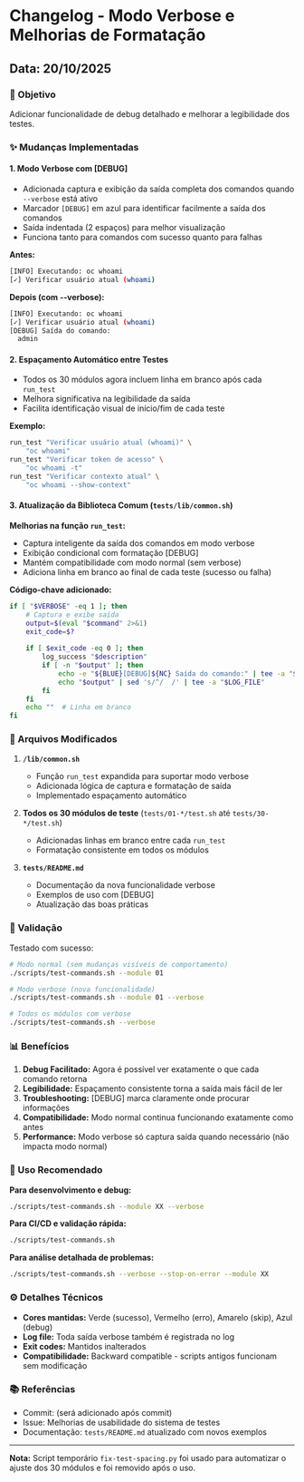 # Changelog - Modo Verbose e Melhorias de Formatação

## Data: 20/10/2025

### 🎯 Objetivo
Adicionar funcionalidade de debug detalhado e melhorar a legibilidade dos testes.

### ✨ Mudanças Implementadas

#### 1. **Modo Verbose com [DEBUG]**
- Adicionada captura e exibição da saída completa dos comandos quando `--verbose` está ativo
- Marcador `[DEBUG]` em azul para identificar facilmente a saída dos comandos
- Saída indentada (2 espaços) para melhor visualização
- Funciona tanto para comandos com sucesso quanto para falhas

**Antes:**
```bash
[INFO] Executando: oc whoami
[✓] Verificar usuário atual (whoami)
```

**Depois (com --verbose):**
```bash
[INFO] Executando: oc whoami
[✓] Verificar usuário atual (whoami)
[DEBUG] Saída do comando:
  admin
```

#### 2. **Espaçamento Automático entre Testes**
- Todos os 30 módulos agora incluem linha em branco após cada `run_test`
- Melhora significativa na legibilidade da saída
- Facilita identificação visual de início/fim de cada teste

**Exemplo:**
```bash
run_test "Verificar usuário atual (whoami)" \
    "oc whoami"
run_test "Verificar token de acesso" \
    "oc whoami -t"
run_test "Verificar contexto atual" \
    "oc whoami --show-context"
```

#### 3. **Atualização da Biblioteca Comum (`tests/lib/common.sh`)**

**Melhorias na função `run_test`:**
- Captura inteligente da saída dos comandos em modo verbose
- Exibição condicional com formatação [DEBUG]
- Mantém compatibilidade com modo normal (sem verbose)
- Adiciona linha em branco ao final de cada teste (sucesso ou falha)

**Código-chave adicionado:**
```bash
if [ "$VERBOSE" -eq 1 ]; then
    # Captura e exibe saída
    output=$(eval "$command" 2>&1)
    exit_code=$?
    
    if [ $exit_code -eq 0 ]; then
        log_success "$description"
        if [ -n "$output" ]; then
            echo -e "${BLUE}[DEBUG]${NC} Saída do comando:" | tee -a "$LOG_FILE"
            echo "$output" | sed 's/^/  /' | tee -a "$LOG_FILE"
        fi
    fi
    echo ""  # Linha em branco
fi
```

### 📝 Arquivos Modificados

1. **`/lib/common.sh`**
   - Função `run_test` expandida para suportar modo verbose
   - Adicionada lógica de captura e formatação de saída
   - Implementado espaçamento automático

2. **Todos os 30 módulos de teste** (`tests/01-*/test.sh` até `tests/30-*/test.sh`)
   - Adicionadas linhas em branco entre cada `run_test`
   - Formatação consistente em todos os módulos

3. **`tests/README.md`**
   - Documentação da nova funcionalidade verbose
   - Exemplos de uso com [DEBUG]
   - Atualização das boas práticas

### 🧪 Validação

Testado com sucesso:
```bash
# Modo normal (sem mudanças visíveis de comportamento)
./scripts/test-commands.sh --module 01

# Modo verbose (nova funcionalidade)
./scripts/test-commands.sh --module 01 --verbose

# Todos os módulos com verbose
./scripts/test-commands.sh --verbose
```

### 📊 Benefícios

1. **Debug Facilitado:** Agora é possível ver exatamente o que cada comando retorna
2. **Legibilidade:** Espaçamento consistente torna a saída mais fácil de ler
3. **Troubleshooting:** [DEBUG] marca claramente onde procurar informações
4. **Compatibilidade:** Modo normal continua funcionando exatamente como antes
5. **Performance:** Modo verbose só captura saída quando necessário (não impacta modo normal)

### 🔧 Uso Recomendado

**Para desenvolvimento e debug:**
```bash
./scripts/test-commands.sh --module XX --verbose
```

**Para CI/CD e validação rápida:**
```bash
./scripts/test-commands.sh
```

**Para análise detalhada de problemas:**
```bash
./scripts/test-commands.sh --verbose --stop-on-error --module XX
```

### ⚙️ Detalhes Técnicos

- **Cores mantidas:** Verde (sucesso), Vermelho (erro), Amarelo (skip), Azul (debug)
- **Log file:** Toda saída verbose também é registrada no log
- **Exit codes:** Mantidos inalterados
- **Compatibilidade:** Backward compatible - scripts antigos funcionam sem modificação

### 📚 Referências

- Commit: (será adicionado após commit)
- Issue: Melhorias de usabilidade do sistema de testes
- Documentação: `tests/README.md` atualizado com novos exemplos

---

**Nota:** Script temporário `fix-test-spacing.py` foi usado para automatizar o ajuste dos 30 módulos e foi removido após o uso.
